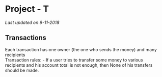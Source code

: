 <h1>Project - T</h1>
<i>Last updated on 9-11-2018</i>

<h2>Transactions</h2>
Each transaction has one owner (the one who sends the money) and many recipients<br>
Transaction rules:
- If a user tries to transfer some money to various recipients and his account 
total is not enough, then None of his transfers should be made.
